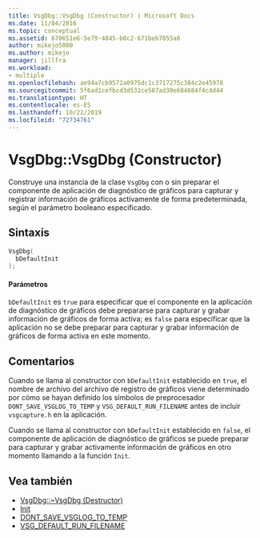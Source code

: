 ```yaml
---
title: VsgDbg::VsgDbg (Constructor) | Microsoft Docs
ms.date: 11/04/2016
ms.topic: conceptual
ms.assetid: 670651e6-5e79-4845-b0c2-671beb7055a8
author: mikejo5000
ms.author: mikejo
manager: jillfra
ms.workload:
- multiple
ms.openlocfilehash: ae94a7cb9572a0975dc1c3717275c384c2e45978
ms.sourcegitcommit: 5f6ad1cefbcd3d531ce587ad30e684684f4c4d44
ms.translationtype: HT
ms.contentlocale: es-ES
ms.lasthandoff: 10/22/2019
ms.locfileid: "72734761"
---
```

# <a name="vsgdbgvsgdbg-constructor"></a>VsgDbg::VsgDbg (Constructor)
Construye una instancia de la clase `VsgDbg` con o sin preparar el componente de aplicación de diagnóstico de gráficos para capturar y registrar información de gráficos activamente de forma predeterminada, según el parámetro booleano especificado.

## <a name="syntax"></a>Sintaxis

```C++
VsgDbg(
  bDefaultInit
);
```

#### <a name="parameters"></a>Parámetros
 `bDefaultInit` es `true` para especificar que el componente en la aplicación de diagnóstico de gráficos debe prepararse para capturar y grabar información de gráficos de forma activa; es `false` para especificar que la aplicación no se debe preparar para capturar y grabar información de gráficos de forma activa en este momento.

## <a name="remarks"></a>Comentarios
 Cuando se llama al constructor con `bDefaultInit` establecido en `true`, el nombre de archivo del archivo de registro de gráficos viene determinado por cómo se hayan definido los símbolos de preprocesador `DONT_SAVE_VSGLOG_TO_TEMP` y `VSG_DEFAULT_RUN_FILENAME` antes de incluir `vsgcapture.h` en la aplicación.

 Cuando se llama al constructor con `bDefaultInit` establecido en `false`, el componente de aplicación de diagnóstico de gráficos se puede preparar para capturar y grabar activamente información de gráficos en otro momento llamando a la función `Init`.

## <a name="see-also"></a>Vea también
- [VsgDbg::~VsgDbg (Destructor)](vsgdbg-tilde-vsgdbg-destructor.md)
- [Init](init.md)
- [DONT_SAVE_VSGLOG_TO_TEMP](dont-save-vsglog-to-temp.md)
- [VSG_DEFAULT_RUN_FILENAME](vsg-default-run-filename.md)